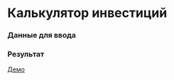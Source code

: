 # Калькулятор инвестиций

### Данные для ввода

### Результат

[Демо](https://pantera-digital.github.io/js-calculators/finance/invest-calc/)
